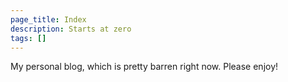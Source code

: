 ```yaml
---
page_title: Index
description: Starts at zero
tags: []
---
```


My personal blog, which is pretty barren right now. Please enjoy!
